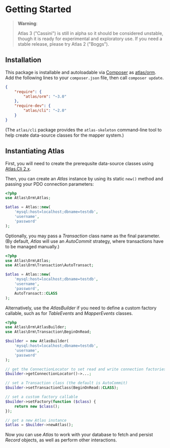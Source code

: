 # Getting Started

> **Warning**:
>
> Atlas 3 ("Cassini") is still in alpha so it should be considered unstable,
> though it is ready for experimental and exploratory use. If you need a stable
> release, please try Atlas 2 ("Boggs").

## Installation

This package is installable and autoloadable via [Composer](https://getcomposer.org/)
as [atlas/orm](https://packagist.org/packages/atlas/orm). Add the following lines
to your `composer.json` file, then call `composer update`.

```json
{
    "require": {
        "atlas/orm": "~3.0"
    },
    "require-dev": {
        "atlas/cli": "~2.0"
    }
}
```

(The `atlas/cli` package provides the `atlas-skeleton` command-line tool to
help create data-source classes for the mapper system.)

## Instantiating Atlas

First, you will need to create the prerequsite data-source classes using
[Atlas.Cli 2.x](https://github.com/atlasphp/Atlas.Cli).

Then, you can create an _Atlas_ instance by using its static `new()` method and
passing your PDO connection parameters:

```php
<?php
use Atlas\Orm\Atlas;

$atlas = Atlas::new(
    'mysql:host=localhost;dbname=testdb',
    'username',
    'password'
);
```

Optionally, you may pass a _Transaction_ class name as the final parameter.
(By default, _Atlas_ will use an _AutoCommit_ strategy, where transactions have
to be managed manually.)

```php
<?php
use Atlas\Orm\Atlas;
use Atlas\Orm\Transaction\AutoTransact;

$atlas = Atlas::new(
    'mysql:host=localhost;dbname=testdb',
    'username',
    'password',
    AutoTransact::CLASS
);
```

Alternatively, use the _AtlasBuilder_ if you need to define a custom factory
callable, such as for _TableEvents_ and _MapperEvents_ classes.

```php
<?php
use Atlas\Orm\AtlasBuilder;
use Atlas\Orm\Transaction\BeginOnRead;

$builder = new AtlasBuilder(
    'mysql:host=localhost;dbname=testdb',
    'username',
    'password'
);

// get the ConnectionLocator to set read and write connection factories
$builder->getConnectionLocator()->...;

// set a Transaction class (the default is AutoCommit)
$builder->setTransactionClass(BeginOnRead::CLASS);

// set a custom factory callable
$builder->setFactory(function ($class) {
    return new $class();
});

// get a new Atlas instance
$atlas = $builder->newAtlas();
```

Now you can use _Atlas_ to work with your database to fetch and persist _Record_
objects, as well as perform other interactions.
